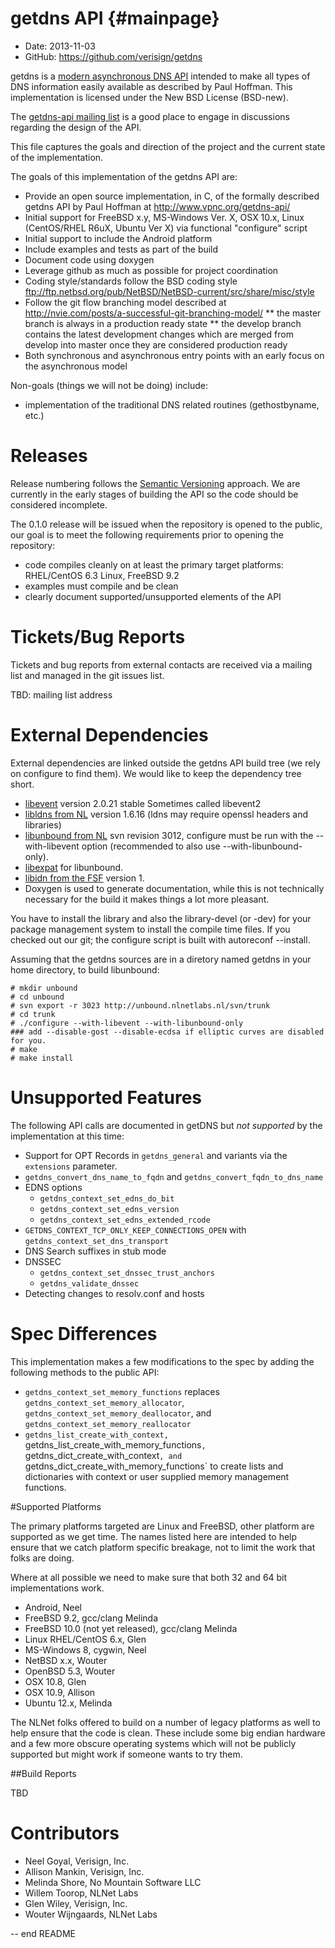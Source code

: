 getdns API  {#mainpage}
==========

* Date:    2013-11-03
* GitHub:  <https://github.com/verisign/getdns>

getdns is a [modern asynchronous DNS API](http://www.vpnc.org/getdns-api/) intended to make all types of DNS information easily available as described by Paul Hoffman.  This implementation is licensed under the New BSD License (BSD-new).

The [getdns-api mailing list](http://www.vpnc.org/mailman/listinfo/getdns-api) is a good place to engage in discussions regarding the design of the API.

This file captures the goals and direction of the project and the current state of the implementation.

The goals of this implementation of the getdns API are:

* Provide an open source implementation, in C, of the formally described getdns API by Paul Hoffman at <http://www.vpnc.org/getdns-api/>
* Initial support for FreeBSD x.y, MS-Windows Ver. X, OSX 10.x, Linux (CentOS/RHEL R6uX, Ubuntu Ver X) via functional "configure" script
* Initial support to include the Android platform
* Include examples and tests as part of the build
* Document code using doxygen
* Leverage github as much as possible for project coordination
* Coding style/standards follow the BSD coding style <ftp://ftp.netbsd.org/pub/NetBSD/NetBSD-current/src/share/misc/style>
* Follow the git flow branching model described at <http://nvie.com/posts/a-successful-git-branching-model/>
** the master branch is always in a production ready state
** the develop branch contains the latest development changes which are merged from develop into master once they are considered production ready
* Both synchronous and asynchronous entry points with an early focus on the asynchronous model

Non-goals (things we will not be doing) include:
* implementation of the traditional DNS related routines (gethostbyname, etc.)

Releases
========
Release numbering follows the [Semantic Versioning](http://semver.org/) approach.  We are currently in the early stages of building the API so the code should be considered incomplete.

The 0.1.0 release will be issued when the repository is opened to the public, our goal is to meet the following requirements prior to opening the repository:

* code compiles cleanly on at least the primary target platforms: RHEL/CentOS 6.3 Linux, FreeBSD 9.2
* examples must compile and be clean
* clearly document supported/unsupported elements of the API

Tickets/Bug Reports
===================
Tickets and bug reports from external contacts are received via a mailing list and managed in the git issues list.

TBD: mailing list address


External Dependencies
=====================
External dependencies are linked outside the getdns API build tree (we rely on configure to find them).  We would like to keep the dependency tree short.

* [libevent](http://libevent.org) version 2.0.21 stable
Sometimes called libevent2
* [libldns from NL](https://www.nlnetlabs.nl/projects/ldns/) version 1.6.16 (ldns may require openssl headers and libraries)
* [libunbound from NL](http://www.nlnetlabs.nl/projects/unbound/) svn revision 3012, configure must be run with the --with-libevent option (recommended to also use --with-libunbound-only).
* [libexpat](http://expat.sourceforge.net/) for libunbound.
* [libidn from the FSF](http://www.gnu.org/software/libidn/) version 1.
* Doxygen is used to generate documentation, while this is not technically necessary for the build it makes things a lot more pleasant.

You have to install the library and also the library-devel (or -dev) for your
package management system to install the compile time files.  If you checked
out our git; the configure script is built with autoreconf --install.

Assuming that the getdns sources are in a diretory named getdns in your home directory, to build libunbound:
```
# mkdir unbound
# cd unbound
# svn export -r 3023 http://unbound.nlnetlabs.nl/svn/trunk
# cd trunk
# ./configure --with-libevent --with-libunbound-only
### add --disable-gost --disable-ecdsa if elliptic curves are disabled for you.
# make
# make install
```

Unsupported Features
====================

The following API calls are documented in getDNS but *not supported* by the implementation at this time:

* Support for OPT Records in `getdns_general` and variants via the `extensions` parameter.
* `getdns_convert_dns_name_to_fqdn` and `getdns_convert_fqdn_to_dns_name`
* EDNS options
  * `getdns_context_set_edns_do_bit`
  * `getdns_context_set_edns_version`
  * `getdns_context_set_edns_extended_rcode`
* `GETDNS_CONTEXT_TCP_ONLY_KEEP_CONNECTIONS_OPEN` with `getdns_context_set_dns_transport`
* DNS Search suffixes in stub mode
* DNSSEC
  * `getdns_context_set_dnssec_trust_anchors`
  * `getdns_validate_dnssec`
* Detecting changes to resolv.conf and hosts

Spec Differences
================

This implementation makes a few modifications to the spec by adding the following methods to the public API:

* `getdns_context_set_memory_functions` replaces `getdns_context_set_memory_allocator`, `getdns_context_set_memory_deallocator`, and `getdns_context_set_memory_reallocator`
* `getdns_list_create_with_context, `getdns_list_create_with_memory_functions`, `getdns_dict_create_with_context`, and `getdns_dict_create_with_memory_functions` to create lists and dictionaries with context or user supplied memory management functions.

#Supported Platforms

The primary platforms targeted are Linux and FreeBSD, other platform are supported as we get time.  The names listed here are intended to help ensure that we catch platform specific breakage, not to limit the work that folks are doing.

Where at all possible we need to make sure that both 32 and 64 bit implementations work.

* Android, Neel
* FreeBSD 9.2, gcc/clang Melinda
* FreeBSD 10.0 (not yet released), gcc/clang Melinda
* Linux RHEL/CentOS 6.x, Glen
* MS-Windows 8, cygwin, Neel
* NetBSD x.x, Wouter
* OpenBSD 5.3, Wouter
* OSX 10.8, Glen
* OSX 10.9, Allison
* Ubuntu 12.x, Melinda

The NLNet folks offered to build on a number of legacy platforms as well to help ensure that the code is clean.  These include some big endian hardware and a few more obscure operating systems which will not be publicly supported but might work if someone wants to try them.

##Build Reports

TBD

Contributors
============
* Neel Goyal, Verisign, Inc.
* Allison Mankin, Verisign, Inc.
* Melinda Shore, No Mountain Software LLC
* Willem Toorop, NLNet Labs
* Glen Wiley, Verisign, Inc.
* Wouter Wijngaards, NLNet Labs

--
end README
